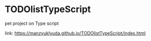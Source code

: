 # TODOlistTypeScript
pet project on Type script

link: https://manzyuklyuda.github.io/TODOlistTypeScript/index.html
